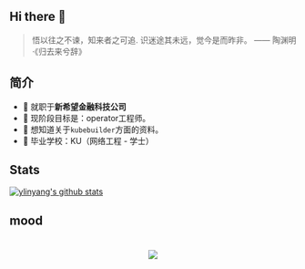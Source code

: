 ## Hi there 👋

>悟以往之不谏，知来者之可追. 识迷途其未远，觉今是而昨非。 —— 陶渊明·《归去来兮辞》

## 简介
- 🔭  就职于**新希望金融科技公司**
- 🌱  现阶段目标是：operator工程师。
- 🤔  想知道关于`kubebuilder`方面的资料。
- 🏫  毕业学校：KU（网络工程 - 学士）

## Stats
[![ylinyang's github stats](https://github-readme-stats.vercel.app/api?username=ylinyang)](https://github.com/anuraghazra/github-readme-stats)

## mood
<h1 align="center">
	<a href="https://sunguoqi.com/">
		<img src="https://readme-typing-svg.herokuapp.com/?lines=console.log(%22Hello%2C%20World!%22);祝您今天愉快呀!&center=true&size=27">
	</a>
</h1>

